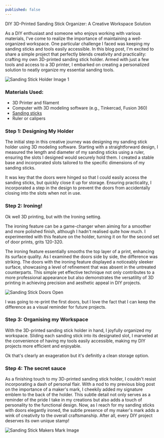 ```yaml
---
published: false
---
```

DIY 3D-Printed Sanding Stick Organizer: A Creative Workspace Solution

As a DIY enthusiast and someone who enjoys working with various materials, I've come to realize the importance of maintaining a well-organized workspace. One particular challenge I faced was keeping my sanding sticks and tools easily accessible. In this blog post, I'm excited to share a simple project that perfectly blends creativity and practicality: crafting my own 3D-printed sanding stick holder. Armed with just a few tools and access to a 3D printer, I embarked on creating a personalized solution to neatly organize my essential sanding tools.

![Sanding Stick Holder Image 1](https://cdn.discordapp.com/attachments/941670207846502410/1172281323017207899/Side_Pic_1.jpg?ex=655fbf0f&is=654d4a0f&hm=38620009e8f20d083375f9edb25dd834ec66f85e5b265781b0a6bbf71c73b783&)

### Materials Used:

- 3D Printer and filament
- Computer with 3D modeling software (e.g., Tinkercad, Fusion 360)
- [Sanding sticks](https://amzn.eu/d/isVvJ08)
- Ruler or calipers

### Step 1: Designing My Holder

The initial step in this creative journey was designing my sanding stick holder using 3D modeling software. Starting with a straightforward design, I measured the length and diameter of my sanding sticks using a ruler, ensuring the slots I designed would securely hold them. I created a stable base and incorporated slots tailored to the specific dimensions of my sanding sticks.

It was key that the doors were hinged so that I could easily access the sanding sticks, but quickly close it up for storage. Ensuring practicality, I incorporated a step in the design to prevent the doors from accidentally closing into the slots when not in use.

### Step 2: Ironing!

Ok well 3D printing, but with the Ironing setting.

The ironing feature can be a game-changer when aiming for a smoother and more polished finish, although I hadn't realised quite how much. I experimented with this feature on the holder, turning it on for the second set of door prints, grits 120-320. 

The ironing feature essentially smooths the top layer of a print, enhancing its surface quality. As I examined the doors side by side, the difference was striking. The doors with the ironing feature displayed a noticeably sleeker surface, showcasing a level of refinement that was absent in the untreated counterparts. This simple yet effective technique not only contributes to a more professional appearance but also demonstrates the versatility of 3D printing in achieving precision and aesthetic appeal in DIY projects.

![Sanding Stick Doors Open](https://media.discordapp.net/attachments/941670207846502410/1172281322153193522/Top_Down_Open_2.jpg?ex=655fbf0f&is=654d4a0f&hm=c7f107183291df12aeb732c0594557aaed279c3b2514996ef48bfb487fd3ad53&=&width=905&height=905)

I was going to re-print the first doors, but I love the fact that I can keep the difference as a visual reminder for future projects.


### Step 3: Organising my Workspace
With the 3D-printed sanding stick holder in hand, I joyfully organized my workspace. Sliding each sanding stick into its designated slot, I marveled at the convenience of having my tools easily accessible, making my DIY projects more efficient and enjoyable.

Ok that's clearly an exageration but it's definitly a clean storage option.

### Step 4: The secret sauce

As a finishing touch to my 3D-printed sanding stick holder, I couldn't resist incorporating a dash of personal flair. With a nod to my previous blog post on the importance of a maker's mark, I cheekily added my signature emblem to the back of the holder. This subtle detail not only serves as a reminder of the pride I take in my creations but also adds a touch of personality to the functional design. Now, as I reach for my sanding sticks with doors elegantly ironed, the subtle presence of my maker's mark adds a wink of creativity to the overall craftsmanship. After all, every DIY project deserves its own unique stamp!

![Sanding Stick Makers Mark Image](https://media.discordapp.net/attachments/941670207846502410/1172281323617013901/Top_Down_Open_1.jpg?ex=655fbf0f&is=654d4a0f&hm=6b2d8c2fdb117f9e52d5c69faf03f24f1afeb7f61a8e3cc5eae20c5cb23ff189&=&width=960&height=540)

